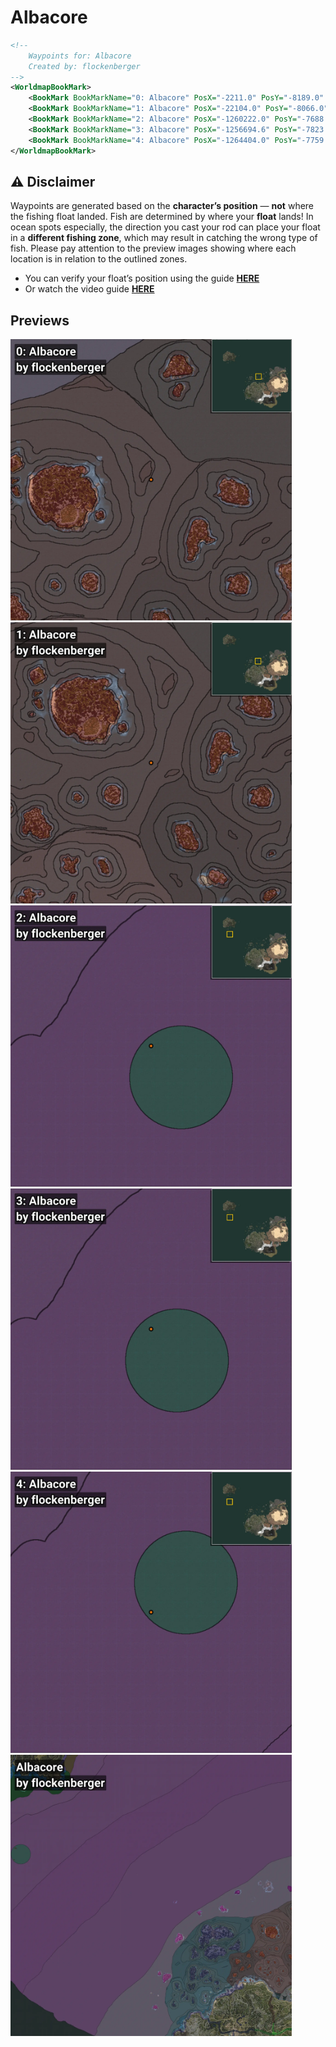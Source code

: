 # Albacore
```xml
<!--
    Waypoints for: Albacore
    Created by: flockenberger
-->
<WorldmapBookMark>
    <BookMark BookMarkName="0: Albacore" PosX="-2211.0" PosY="-8189.0" PosZ="418582.0" />
    <BookMark BookMarkName="1: Albacore" PosX="-22104.0" PosY="-8066.0" PosZ="356571.0" />
    <BookMark BookMarkName="2: Albacore" PosX="-1260222.0" PosY="-7688.0" PosZ="790983.0" />
    <BookMark BookMarkName="3: Albacore" PosX="-1256694.6" PosY="-7823.204" PosZ="790892.0" />
    <BookMark BookMarkName="4: Albacore" PosX="-1264404.0" PosY="-7759.0" PosZ="737444.0" />
</WorldmapBookMark>
```

## ⚠️ Disclaimer
Waypoints are generated based on the __**character’s position**__ — __not__ where the fishing float landed.
Fish are determined by where your **float** lands!
In ocean spots especially, the direction you cast your rod can place your float in a **different fishing zone**, which may result in catching the wrong type of fish.
Please pay attention to the preview images showing where each location is in relation to the outlined zones.

- You can verify your float’s position using the guide [**HERE**](https://flockenberger.github.io/bdo-fish-position/)
- Or watch the video guide [**HERE**](https://youtu.be/t-VXcRoNojk)

## Previews
<img src="./Albacore_0_Preview.webp" width="450"/> <img src="./Albacore_1_Preview.webp" width="450"/> <img src="./Albacore_2_Preview.webp" width="450"/> <img src="./Albacore_3_Preview.webp" width="450"/> <img src="./Albacore_4_Preview.webp" width="450"/> <img src="./Albacore_Preview.webp" width="450"/> 